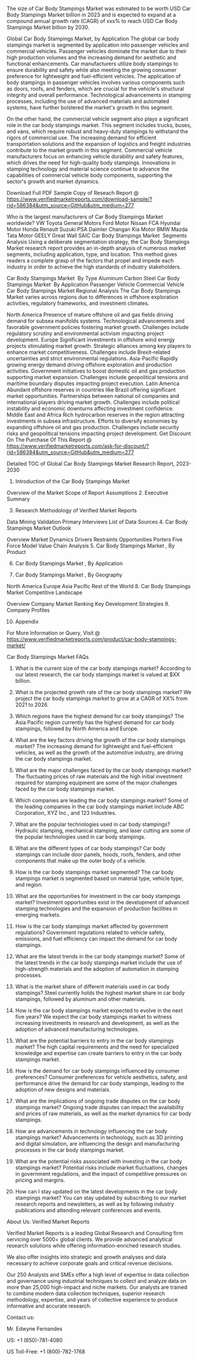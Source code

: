 The size of Car Body Stampings Market was estimated to be worth USD Car Body Stampings Market billion in 2023 and is expected to expand at a compound annual growth rate (CAGR) of xxx% to reach USD Car Body Stampings Market billion by 2030.

Global Car Body Stampings Market, by Application
The global car body stampings market is segmented by application into passenger vehicles and commercial vehicles. Passenger vehicles dominate the market due to their high production volumes and the increasing demand for aesthetic and functional enhancements. Car manufacturers utilize body stampings to ensure durability and safety while also meeting the growing consumer preference for lightweight and fuel-efficient vehicles. The application of body stampings in passenger vehicles involves various components such as doors, roofs, and fenders, which are crucial for the vehicle's structural integrity and overall performance. Technological advancements in stamping processes, including the use of advanced materials and automated systems, have further bolstered the market's growth in this segment.

On the other hand, the commercial vehicle segment also plays a significant role in the car body stampings market. This segment includes trucks, buses, and vans, which require robust and heavy-duty stampings to withstand the rigors of commercial use. The increasing demand for efficient transportation solutions and the expansion of logistics and freight industries contribute to the market growth in this segment. Commercial vehicle manufacturers focus on enhancing vehicle durability and safety features, which drives the need for high-quality body stampings. Innovations in stamping technology and material science continue to advance the capabilities of commercial vehicle body components, supporting the sector's growth and market dynamics.

Download Full PDF Sample Copy of Reseach Report @ https://www.verifiedmarketreports.com/download-sample/?rid=586384&utm_source=GitHub&utm_medium=277

Who is the largest manufacturers of Car Body Stampings Market worldwide?
VW
Toyota
General Motors
Ford Motor
Nissan
FCA
Hyundai Motor
Honda
Renault
Suzuki
PSA
Daimler
Changan
Kia Motor
BMW
Mazda
Tata Motor
GEELY
Great Wall
SAIC
Car Body Stampings Market  Segments Analysis
Using a deliberate segmentation strategy, the Car Body Stampings Market research report provides an in-depth analysis of numerous market segments, including application, type, and location. This method gives readers a complete grasp of the factors that propel and impede each industry in order to achieve the high standards of industry stakeholders.

Car Body Stampings Market  By Type
Aluminum
Carbon Steel
Car Body Stampings Market  By Application
Passenger Vehicle
Commercial Vehicle
Car Body Stampings Market Regional Analysis
The Car Body Stampings Market varies across regions due to differences in offshore exploration activities, regulatory frameworks, and investment climates.

North America
Presence of mature offshore oil and gas fields driving demand for subsea manifolds systems.
Technological advancements and favorable government policies fostering market growth.
Challenges include regulatory scrutiny and environmental activism impacting project development.
Europe
Significant investments in offshore wind energy projects stimulating market growth.
Strategic alliances among key players to enhance market competitiveness.
Challenges include Brexit-related uncertainties and strict environmental regulations.
Asia-Pacific
Rapidly growing energy demand driving offshore exploration and production activities.
Government initiatives to boost domestic oil and gas production supporting market expansion.
Challenges include geopolitical tensions and maritime boundary disputes impacting project execution.
Latin America
Abundant offshore reserves in countries like Brazil offering significant market opportunities.
Partnerships between national oil companies and international players driving market growth.
Challenges include political instability and economic downturns affecting investment confidence.
Middle East and Africa
Rich hydrocarbon reserves in the region attracting investments in subsea infrastructure.
Efforts to diversify economies by expanding offshore oil and gas production.
Challenges include security risks and geopolitical tensions impacting project development.
Get Discount On The Purchase Of This Report @ https://www.verifiedmarketreports.com/ask-for-discount/?rid=586384&utm_source=GitHub&utm_medium=277

Detailed TOC of Global Car Body Stampings Market Research Report, 2023-2030
1. Introduction of the Car Body Stampings Market

Overview of the Market
Scope of Report
Assumptions
2. Executive Summary

3. Research Methodology of Verified Market Reports

Data Mining
Validation
Primary Interviews
List of Data Sources
4. Car Body Stampings Market Outlook

Overview
Market Dynamics
Drivers
Restraints
Opportunities
Porters Five Force Model
Value Chain Analysis
5. Car Body Stampings Market , By Product

6. Car Body Stampings Market , By Application

7. Car Body Stampings Market , By Geography

North America
Europe
Asia Pacific
Rest of the World
8. Car Body Stampings Market Competitive Landscape

Overview
Company Market Ranking
Key Development Strategies
9. Company Profiles

10. Appendix

For More Information or Query, Visit @ https://www.verifiedmarketreports.com/product/car-body-stampings-market/

Car Body Stampings Market FAQs
1. What is the current size of the car body stampings market?
According to our latest research, the car body stampings market is valued at $XX billion.

2. What is the projected growth rate of the car body stampings market?
We project the car body stampings market to grow at a CAGR of XX% from 2021 to 2026.

3. Which regions have the highest demand for car body stampings?
The Asia Pacific region currently has the highest demand for car body stampings, followed by North America and Europe.

4. What are the key factors driving the growth of the car body stampings market?
The increasing demand for lightweight and fuel-efficient vehicles, as well as the growth of the automotive industry, are driving the car body stampings market.

5. What are the major challenges faced by the car body stampings market?
The fluctuating prices of raw materials and the high initial investment required for stamping equipment are some of the major challenges faced by the car body stampings market.

6. Which companies are leading the car body stampings market?
Some of the leading companies in the car body stampings market include ABC Corporation, XYZ Inc., and 123 Industries.

7. What are the popular technologies used in car body stampings?
Hydraulic stamping, mechanical stamping, and laser cutting are some of the popular technologies used in car body stampings.

8. What are the different types of car body stampings?
Car body stampings can include door panels, hoods, roofs, fenders, and other components that make up the outer body of a vehicle.

9. How is the car body stampings market segmented?
The car body stampings market is segmented based on material type, vehicle type, and region.

10. What are the opportunities for investment in the car body stampings market?
Investment opportunities exist in the development of advanced stamping technologies and the expansion of production facilities in emerging markets.

11. How is the car body stampings market affected by government regulations?
Government regulations related to vehicle safety, emissions, and fuel efficiency can impact the demand for car body stampings.

12. What are the latest trends in the car body stampings market?
Some of the latest trends in the car body stampings market include the use of high-strength materials and the adoption of automation in stamping processes.

13. What is the market share of different materials used in car body stampings?
Steel currently holds the highest market share in car body stampings, followed by aluminum and other materials.

14. How is the car body stampings market expected to evolve in the next five years?
We expect the car body stampings market to witness increasing investments in research and development, as well as the adoption of advanced manufacturing technologies.

15. What are the potential barriers to entry in the car body stampings market?
The high capital requirements and the need for specialized knowledge and expertise can create barriers to entry in the car body stampings market.

16. How is the demand for car body stampings influenced by consumer preferences?
Consumer preferences for vehicle aesthetics, safety, and performance drive the demand for car body stampings, leading to the adoption of new designs and materials.

17. What are the implications of ongoing trade disputes on the car body stampings market?
Ongoing trade disputes can impact the availability and prices of raw materials, as well as the market dynamics for car body stampings.

18. How are advancements in technology influencing the car body stampings market?
Advancements in technology, such as 3D printing and digital simulation, are influencing the design and manufacturing processes in the car body stampings market.

19. What are the potential risks associated with investing in the car body stampings market?
Potential risks include market fluctuations, changes in government regulations, and the impact of competitive pressures on pricing and margins.

20. How can I stay updated on the latest developments in the car body stampings market?
You can stay updated by subscribing to our market research reports and newsletters, as well as by following industry publications and attending relevant conferences and events.

About Us: Verified Market Reports

Verified Market Reports is a leading Global Research and Consulting firm servicing over 5000+ global clients. We provide advanced analytical research solutions while offering information-enriched research studies.

We also offer insights into strategic and growth analyses and data necessary to achieve corporate goals and critical revenue decisions.

Our 250 Analysts and SMEs offer a high level of expertise in data collection and governance using industrial techniques to collect and analyze data on more than 25,000 high-impact and niche markets. Our analysts are trained to combine modern data collection techniques, superior research methodology, expertise, and years of collective experience to produce informative and accurate research.

Contact us:

Mr. Edwyne Fernandes

US: +1 (650)-781-4080

US Toll-Free: +1 (800)-782-1768
